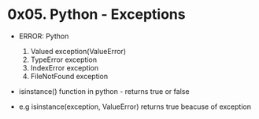 # 0x05. Python - Exceptions

- ERROR: Python
  1. Valued exception(ValueError)
  2. TypeError exception
  3. IndexError exception
  4. FileNotFound exception

- isinstance() function in python - returns true or false
- e.g isinstance(exception, ValueError) returns true beacuse of exception